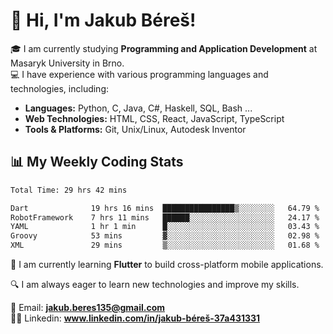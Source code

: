 # 👋 Hi, I'm Jakub Béreš!

🎓 I am currently studying **Programming and Application Development** at Masaryk University in Brno.  
💻 I have experience with various programming languages and technologies, including:  
   - **Languages:** Python, C, Java, C#, Haskell, SQL, Bash ...  
   - **Web Technologies:** HTML, CSS, React, JavaScript, TypeScript  
   - **Tools & Platforms:** Git, Unix/Linux, Autodesk Inventor

## 📊 My Weekly Coding Stats
<!--START_SECTION:waka-->

```txt
Total Time: 29 hrs 42 mins

Dart              19 hrs 16 mins  ████████████████▒░░░░░░░░   64.79 %
RobotFramework    7 hrs 11 mins   ██████░░░░░░░░░░░░░░░░░░░   24.17 %
YAML              1 hr 1 min      █░░░░░░░░░░░░░░░░░░░░░░░░   03.43 %
Groovy            53 mins         ▓░░░░░░░░░░░░░░░░░░░░░░░░   02.98 %
XML               29 mins         ▒░░░░░░░░░░░░░░░░░░░░░░░░   01.68 %
```

<!--END_SECTION:waka-->

🚀 I am currently learning **Flutter** to build cross-platform mobile applications.  

🔍 I am always eager to learn new technologies and improve my skills.  

📩 Email:        **jakub.beres135@gmail.com**  
🧑‍💻 Linkedin:     **www.linkedin.com/in/jakub-béreš-37a431331**


